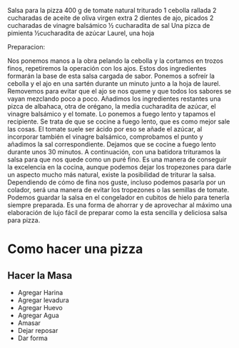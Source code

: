 Salsa para la pizza
400 g de tomate natural triturado
1 cebolla rallada
2 cucharadas de aceite de oliva virgen extra
2 dientes de ajo, picados
2 cucharadas de vinagre balsámico
½ cucharadita de sal
Una pizca de pimienta
½cucharadita de azúcar
Laurel, una hoja

Preparacion:

Nos ponemos manos a la obra pelando la cebolla y la cortamos en trozos finos, repetiremos la operación con los ajos.
Estos dos ingredientes formarán la base de esta salsa cargada de sabor. Ponemos a sofreír la cebolla y el ajo en una sartén durante un minuto junto a la hoja de laurel.
Removemos para evitar que el ajo se nos queme y que todos los sabores se vayan mezclando poco a poco.
Añadimos los ingredientes restantes una pizca de albahaca, otra de orégano, la media cucharadita de azúcar, el vinagre balsámico y el tomate.
Lo ponemos a fuego lento y tapamos el recipiente. Se trata de que se cocine a fuego lento, que es como mejor sale las cosas.
El tomate suele ser ácido por eso se añade el azúcar, al incorporar también el vinagre balsámico, comprobamos el punto y añadimos la sal correspondiente.
Dejamos que se cocine a fuego lento durante unos 30 minutos. A continuación, con una batidora trituramos la salsa para que nos quede como un puré fino.
Es una manera de conseguir la excelencia en la cocina, aunque podemos dejar los tropezones para darle un aspecto mucho más natural, existe la posibilidad de triturar la salsa.
Dependiendo de cómo de fina nos guste, incluso podemos pasarla por un colador, será una manera de evitar los tropezones o las semillas de tomate.
Podemos guardar la salsa en el congelador en cubitos de hielo para tenerla siempre preparada. Es una forma de ahorrar y de aprovechar al máximo una elaboración de lujo fácil de preparar como la esta sencilla y deliciosa salsa para pizza.
# Como hacer una pizza 

## Hacer la Masa
- Agregar Harina 
- Agregar levadura
- Agregar Huevo
- Agregar Agua
- Amasar 
- Dejar reposar 
- Dar forma







